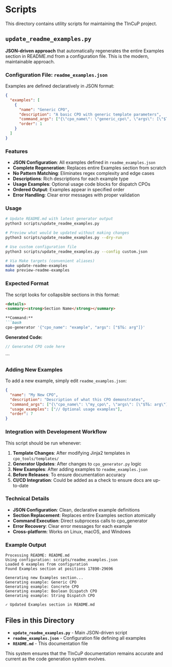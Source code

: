 # Scripts

This directory contains utility scripts for maintaining the TInCuP project.

## `update_readme_examples.py`

**JSON-driven approach** that automatically regenerates the entire Examples section in README.md from a configuration file. This is the modern, maintainable approach.

### Configuration File: `readme_examples.json`

Examples are defined declaratively in JSON format:

```json
{
  "examples": [
    {
      "name": "Generic CPO",
      "description": "A basic CPO with generic template parameters",
      "command_args": ["{\"cpo_name\": \"generic_cpo\", \"args\": [\"$T1&: arg1\", \"$T2&: arg2\"]}"],
      "order": 1
    }
  ]
}
```

### Features

- **JSON Configuration**: All examples defined in `readme_examples.json`
- **Complete Regeneration**: Replaces entire Examples section from scratch
- **No Pattern Matching**: Eliminates regex complexity and edge cases
- **Descriptions**: Rich descriptions for each example type
- **Usage Examples**: Optional usage code blocks for dispatch CPOs
- **Ordered Output**: Examples appear in specified order
- **Error Handling**: Clear error messages with proper validation

### Usage

```bash
# Update README.md with latest generator output
python3 scripts/update_readme_examples.py

# Preview what would be updated without making changes
python3 scripts/update_readme_examples.py --dry-run

# Use custom configuration file
python3 scripts/update_readme_examples.py --config custom.json

# Via Make targets (convenient aliases)
make update-readme-examples
make preview-readme-examples
```

### Expected Format

The script looks for collapsible sections in this format:

```markdown
<details>
<summary><strong>Section Name</strong></summary>

**Command:**
```bash
cpo-generator '{"cpo_name": "example", "args": ["$T&: arg"]}'
```

**Generated Code:**
```cpp
// Generated CPO code here
```

</details>
```

### Adding New Examples

To add a new example, simply edit `readme_examples.json`:

```json
{
  "name": "My New CPO",
  "description": "Description of what this CPO demonstrates",
  "command_args": ["{\"cpo_name\": \"my_cpo\", \"args\": [\"$T&: arg\"]}"],
  "usage_examples": ["// Optional usage examples"],
  "order": 7
}
```

### Integration with Development Workflow

This script should be run whenever:

1. **Template Changes**: After modifying Jinja2 templates in `cpo_tools/templates/`
2. **Generator Updates**: After changes to `cpo_generator.py` logic
3. **New Examples**: After adding examples to `readme_examples.json`
4. **Before Releases**: To ensure documentation accuracy
5. **CI/CD Integration**: Could be added as a check to ensure docs are up-to-date

### Technical Details

- **JSON Configuration**: Clean, declarative example definitions
- **Section Replacement**: Replaces entire Examples section atomically
- **Command Execution**: Direct subprocess calls to cpo_generator
- **Error Recovery**: Clear error messages for each example
- **Cross-platform**: Works on Linux, macOS, and Windows

### Example Output

```
Processing README: README.md
Using configuration: scripts/readme_examples.json
Loaded 6 examples from configuration
Found Examples section at positions 17890-29696

Generating new Examples section...
Generating example: Generic CPO
Generating example: Concrete CPO
Generating example: Boolean Dispatch CPO
Generating example: String Dispatch CPO

✓ Updated Examples section in README.md
```

## Files in this Directory

- **`update_readme_examples.py`** - Main JSON-driven script
- **`readme_examples.json`** - Configuration file defining all examples  
- **`README.md`** - This documentation file

This system ensures that the TInCuP documentation remains accurate and current as the code generation system evolves.
